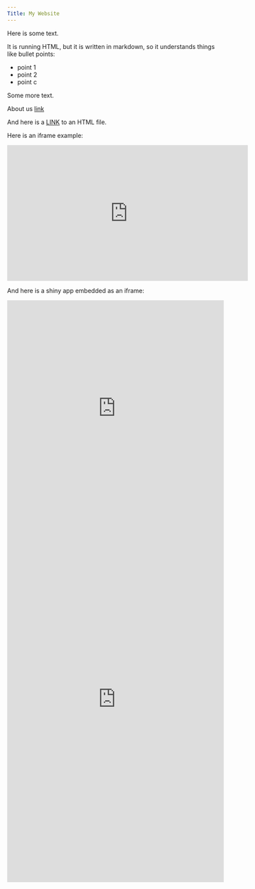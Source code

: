 ```yaml
---
Title: My Website
---
```



Here is some text.

It is running HTML, but it is written in markdown, so it understands things like bullet points:

* point 1  
* point 2  
* point c  

Some more text. 

About us [link](about.html)

And here is a [LINK](data-steps.html) to an HTML file.

Here is an iframe example:

<iframe width="560" height="315" src="https://www.youtube.com/embed/7P4c70uiMjE" frameborder="0" allow="accelerometer; autoplay; encrypted-media; gyroscope; picture-in-picture" allowfullscreen></iframe>

And here is a shiny app embedded as an iframe:

<iframe src="http://walkerke.shinyapps.io/tigris-zip-income" width = "100%" height = "500" scrolling="no" frameborder="0"></iframe>


  

<iframe src="https://walkerke.shinyapps.io/tigris-zip-income/" style="border: none; width: 100%; height: 850px" frameborder="0"></iframe>

  




